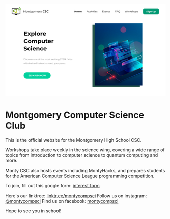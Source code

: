 ![Landing Page](https://github.com/antz22/montycsc-website/blob/master/screenshots/landing_page.png)


# Montgomery Computer Science Club

This is the official website for the Montgomery High School CSC.

Workshops take place weekly in the science wing, covering a wide range of topics from introduction to computer science to quantum computing and more. 

Monty CSC also hosts events including MontyHacks, and prepares students for the American Computer Science League programming competition.

To join, fill out this google form: [interest form](https://forms.gle/HvYdk998iZ3sim5y7)

Here's our linktree: [linktr.ee/montycompsci](https://linktr.ee/montycompsci)
Follow us on instagram: [@montycompsci](https://www.instagram.com/montycompsci)
Find us on facebook: [montycompsci](https://youtu.be/dQw4w9WgXcQ)

Hope to see you in school!